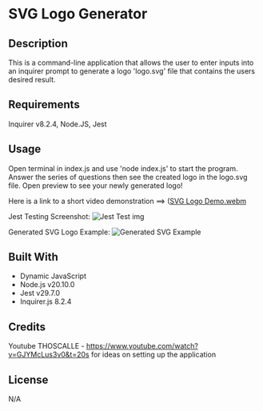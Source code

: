 # SVG Logo Generator

## Description
  This is a command-line application that allows the user to enter inputs into an inquirer prompt to generate a logo 'logo.svg' file that contains the users desired result.

  ## Requirements
  Inquirer v8.2.4, Node.JS, Jest

  ## Usage
  Open terminal in index.js and use 'node index.js' to start the program. Answer the series of questions then see the created logo in the logo.svg file. Open preview to see your newly generated logo!

  Here is a link to a short video demonstration ==>  ([SVG Logo Demo.webm](https://github.com/ANelson44/svg-logo-generator/assets/145131926/494d09b4-2d4f-4462-8366-fd0a8a09eb09)

  Jest Testing Screenshot: ![Jest Test img](https://github.com/ANelson44/svg-logo-generator/assets/145131926/a61caf80-25ec-4b97-99ed-537d98df894a)

  Generated SVG Logo Example: ![Generated SVG Example](https://github.com/ANelson44/svg-logo-generator/assets/145131926/e4647d93-a6f9-4be2-8c8b-d5d5cbf5ac2d)

  ## Built With
  * Dynamic JavaScript
  * Node.js v20.10.0
  * Jest v29.7.0
  * Inquirer.js 8.2.4

  ## Credits
  Youtube THOSCALLE - https://www.youtube.com/watch?v=GJYMcLus3v0&t=20s for ideas on setting up the application 
  
  ## License
  N/A
